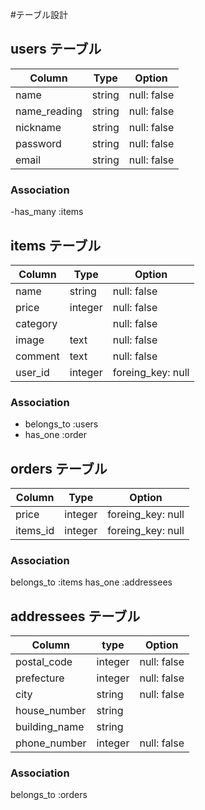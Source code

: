 #テーブル設計

## users テーブル
|  Column       |  Type    |  Option       |
| ------------- |  ------- | ------------  |
| name          |  string  |  null: false  |
| name_reading  |  string  |  null: false  |
| nickname      |  string  |  null: false  |
| password      |  string  |  null: false  |
| email         |  string  |  null: false  |

### Association

-has_many :items


## items テーブル
|  Column    |  Type     |  Option             |
| ---------- |  -------  |  -----------------  |
| name       |  string   |  null: false        |
| price      |  integer  |  null: false        |
| category   |           |  null: false        |
| image      |  text     |  null: false        |
| comment    |  text     |  null: false        |
| user_id    |  integer  |  foreing_key: null  |

### Association

- belongs_to :users
- has_one :order


## orders テーブル
|  Column   |  Type     |  Option             |
| --------- |  -------- |  -----------------  |
| price     |  integer  |  foreing_key: null  |
| items_id  |  integer  |  foreing_key: null  |

### Association

belongs_to :items
has_one :addressees


## addressees テーブル
|  Column        |  type     |  Option       |
| -------------  |  -------  |  -----------  |
| postal_code    |  integer  |  null: false  |
| prefecture     |  integer  |  null: false  |
| city           |  string   |  null: false  |
| house_number   |  string   |               |
| building_name  |  string   |               |
| phone_number   |  integer  |  null: false  |

### Association

belongs_to :orders
